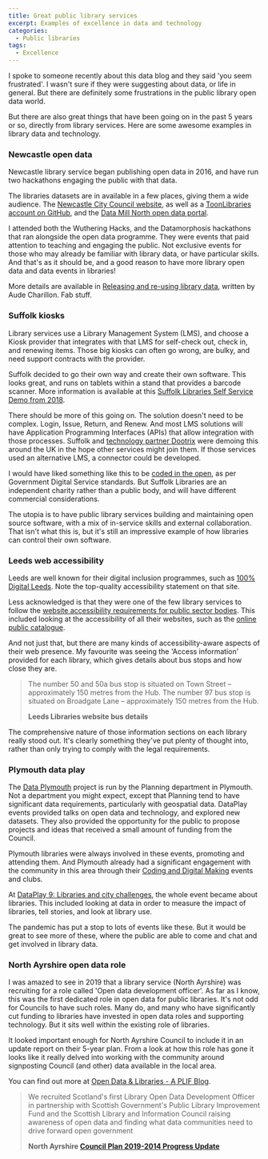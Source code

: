 ```yaml
---
title: Great public library services
excerpt: Examples of excellence in data and technology
categories:
  - Public libraries 
tags:
  - Excellence
---
```


I spoke to someone recently about this data blog and they said 'you seem frustrated'. I wasn't sure if they were suggesting about data, or life in general. But there are definitely some frustrations in the public library open data world.

But there are also great things that have been going on in the past 5 years or so, directly from library services. Here are some awesome examples in library data and technology.

### Newcastle open data

Newcastle library service began publishing open data in 2016, and have run two hackathons engaging the public with that data.

The libraries datasets are in available in a few places, giving them a wide audience. The [Newcastle City Council website](https://www.newcastle.gov.uk/local-government/access-information-and-data/open-data/libraries-data-sets), as well as a [ToonLibraries account on GitHub](https://github.com/toonlibraries), and the [Data Mill North open data portal](https://datamillnorth.org/publisher/newcastle-city-council).

I attended both the Wuthering Hacks, and the Datamorphosis hackathons that ran alongside the open data programme. They were events that paid attention to teaching and engaging the public. Not exclusive events for those who may already be familiar with library data, or have particular skills. And that's as it should be, and a good reason to have more library open data and data events in libraries!

More details are available in [Releasing and re-using library data](https://dcmslibraries.blog.gov.uk/2016/04/12/releasing-and-re-using-library-data/), written by Aude Charillon. Fab stuff.

### Suffolk kiosks

Library services use a Library Management System (LMS), and choose a Kiosk provider that integrates with that LMS for self-check out, check in, and renewing items. Those big kiosks can often go wrong, are bulky, and need support contracts with the provider.

Suffolk decided to go their own way and create their own software. This looks great, and runs on tablets within a stand that provides a barcode scanner. More information is available at this [Suffolk Libraries Self Service Demo from 2018](https://www.suffolklibraries.co.uk/about/news/self-service-demo).

There should be more of this going on. The solution doesn't need to be complex. Login, Issue, Return, and Renew. And most LMS solutions will have Application Programming Interfaces (APIs) that allow integration with those processes. Suffolk and [technology partner Dootrix](https://dootrix.com/work/suffolklibraries/) were demoing this around the UK in the hope other services might join them. If those services used an alternative LMS, a connector could be developed.

I would have liked something like this to be [coded in the open](https://gds.blog.gov.uk/2017/09/04/the-benefits-of-coding-in-the-open/), as per Government Digital Service standards. But Suffolk Libraries are an independent charity rather than a public body, and will have different commercial considerations.

The utopia is to have public library services building and maintaining open source software, with a mix of in-service skills and external collaboration. That isn't what this is, but it's still an impressive example of how libraries can control their own software.

### Leeds web accessibility

Leeds are well known for their digital inclusion programmes, such as [100% Digital Leeds](https://leedsdigitalinclusion.wordpress.com/). Note the top-quality accessibility statement on that site.

Less acknowledged is that they were one of the few library services to follow the [website accessibility requirements for public sector bodies](https://www.gov.uk/guidance/accessibility-requirements-for-public-sector-websites-and-apps). This included looking at the accessibility of all their websites, such as the [online public catalogue](https://leeds.ent.sirsidynix.net.uk/client/en_GB/default/?rm=ACCESSIBILITY%2B0%7C%7C%7C1%7C%7C%7C0%7C%7C%7Ctrue).

And not just that, but there are many kinds of accessibility-aware aspects of their web presence. My favourite was seeing the 'Access information' provided for each library, which gives details about bus stops and how close they are.

> The number 50 and 50a bus stop is situated on Town Street – approximately 150 metres from the Hub. The number 97 bus stop is situated on Broadgate Lane – approximately 150 metres from the Hub.
>
> **Leeds Libraries website bus details**

The comprehensive nature of those information sections on each library really stood out. It's clearly something they've put plenty of thought into, rather than only trying to comply with the legal requirements.

### Plymouth data play

The [Data Plymouth](http://www.dataplymouth.co.uk/) project is run by the Planning department in Plymouth. Not a department you might expect, except that Planning tend to have significant data requirements, particularly with geospatial data. DataPlay events provided talks on open data and technology, and explored new datasets. They also provided the opportunity for the public to propose projects and ideas that received a small amount of funding from the Council.

Plymouth libraries were always involved in these events, promoting and attending them. And Plymouth already had a significant engagement with the community in this area through their [Coding and Digital Making](https://www.plymouth.gov.uk/libraries/childrenandyoungpeople/codinganddigitalmaking) events and clubs.

At  [DataPlay 9: Libraries and city challenges](http://www.dataplymouth.co.uk/data-play-9), the whole event became about libraries. This included looking at data in order to measure the impact of libraries, tell stories, and look at library use.

The pandemic has put a stop to lots of events like these. But it would be great to see more of these, where the public are able to come and chat and get involved in library data.

### North Ayrshire open data role

I was amazed to see in 2019 that a library service (North Ayrshire) was recruiting for a role called 'Open data development officer'. As far as I know, this was the first dedicated role in open data for public libraries. It's not odd for Councils to have such roles. Many do, and many who have significantly cut funding to libraries have invested in open data roles and supporting technology. But it sits well within the existing role of libraries.

It looked important enough for North Ayrshire Council to include it in an update report on their 5-year plan. From a look at how this role has gone it looks like it really delved into working with the community around signposting Council (and other) data available in the local area.

You can find out more at [Open Data & Libraries - A PLIF Blog](https://scottishlibraries.org/about-us/news/open-data-libraries-a-plif-blog/).

> We recruited Scotland's first Library Open Data Development Officer in partnership with Scottish Government's Public Library Improvement Fund and the Scottish Library and Information Council raising awareness of open data and finding what data communities need to drive forward open government
>
> **North Ayrshire [Council Plan 2019-2014 Progress Update](https://www.north-ayrshire.gov.uk/Documents/CorporateServices/ChiefExecutive/PolicyandPerformance/council-plan-progress-report-2019-20-q4.pdf)**

